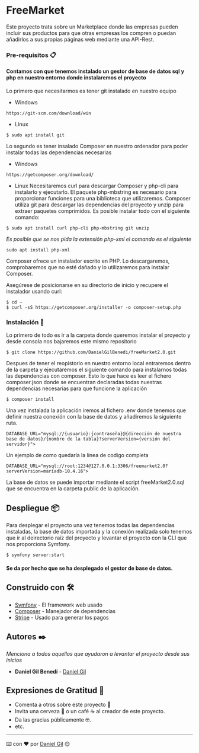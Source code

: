 # FreeMarket

Este proyecto trata sobre un Marketplace donde las empresas pueden incluir sus productos para que otras empresas los compren o puedan añadirlos a sus propias páginas web mediante una API-Rest.





### Pre-requisitos 📋

#### Contamos con que tenemos instalado un gestor de base de datos sql y php en nuestro entorno donde instalaremos el proyecto

Lo primero que necesitarmos es tener git instalado en nuestro equipo

- Windows

```
https://git-scm.com/download/win
```
- Linux
```
$ sudo apt install git
```


Lo segundo es tener insalado Composer en nuestro ordenador para poder instalar todas las dependencias necesarias 

- Windows
```
https://getcomposer.org/download/
```
- Linux
Necesitaremos curl para descargar Composer y php-cli para instalarlo y ejecutarlo. El paquete php-mbstring es necesario para proporcionar funciones para una biblioteca que utilizaremos. Composer utiliza git para descargar las dependencias del proyecto y unzip para extraer paquetes comprimidos. Es posible instalar todo con el siguiente comando:
```
$ sudo apt install curl php-cli php-mbstring git unzip
``` 
*Es posible que se nos pida la extensión php-xml el comando es el siguiente*
```
sudo apt install php-xml
```

Composer ofrece un instalador escrito en PHP. Lo descargaremos, comprobaremos que no esté dañado y lo utilizaremos para instalar Composer.

Asegúrese de posicionarse en su directorio de inicio y recupere el instalador usando curl:
```
$ cd ~
$ curl -sS https://getcomposer.org/installer -o composer-setup.php
```


### Instalación 🔧

Lo primero de todo es ir a la carpeta donde queremos instalar el proyecto y desde consola nos bajaremos este mismo repositorio

```
$ git clone https://github.com/DanielGilBenedi/freeMarket2.0.git
```

Despues de tener el reopistorio en nuestro entorno local entraremos dentro de la carpeta y ejecutaremos el siguiente comando para instalarnos todas las dependencias con composer. Esto lo que hace es leer el fichero composer.json donde se encuentran declaradas todas nuestras dependencias necesarias para que funcione la aplicación
```
$ composer install
```

Una vez instalada la aplicación iremos al fichero .env donde tenemos que definir nuestra conexión con la base de datos y añadiremos la siguiente ruta.

```
DATABASE_URL="mysql://{usuario}:{contraseña}@{dirección de nuestra base de datos}/{nombre de la tabla}?serverVersion={versión del servidor}">
```
Un ejemplo de como quedaría la línea de codigo completa

```
DATABASE_URL="mysql://root:1234@127.0.0.1:3306/freemarket2.0?serverVersion=mariadb-10.4.16">
```

La base de datos se puede importar mediante el script freeMarket2.0.sql que se encuentra en la carpeta public de la aplicación.


## Despliegue 📦

Para desplegar el proyecto una vez tenemos todas las dependencias instaladas, la base de datos importada y la conexión realizada solo tenemos que ir al deirectorio raíz del proyecto y levantar el proyecto con la CLI que nos proporciona Symfony.

```
$ symfony server:start
```
#### Se da por hecho que se ha desplegado el gestor de base de datos.

## Construido con 🛠️


* [Symfony](https://symfony.es) - El framework web usado
* [Composer](https://getcomposer.org/) - Manejador de dependencias
* [Stripe](https://stripe.com) - Usado para generar los pagos


## Autores ✒️

_Menciona a todos aquellos que ayudaron a levantar el proyecto desde sus inicios_

* **Daniel Gil Benedí**  - [Daniel Gil](https://danielgilbenedi.github.io/paginaDani/)



## Expresiones de Gratitud 🎁

* Comenta a otros sobre este proyecto 📢
* Invita una cerveza 🍺 o un café ☕ al creador de este proyecto. 
* Da las gracias públicamente 🤓.
* etc.



---
⌨️ con ❤️ por [Daniel Gil](https://danielgilbenedi.github.io/paginaDani/) 😊
